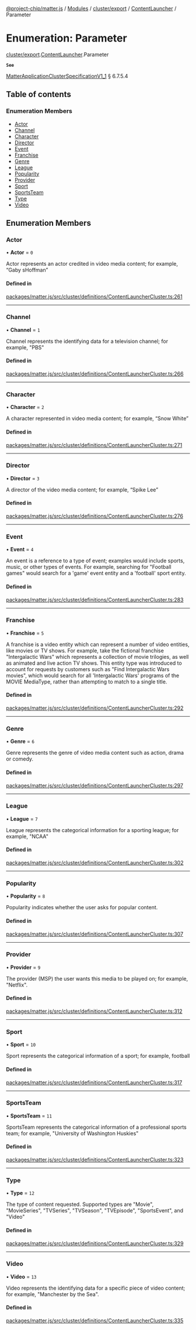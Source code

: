 [@project-chip/matter.js](../README.md) / [Modules](../modules.md) / [cluster/export](../modules/cluster_export.md) / [ContentLauncher](../modules/cluster_export.ContentLauncher.md) / Parameter

# Enumeration: Parameter

[cluster/export](../modules/cluster_export.md).[ContentLauncher](../modules/cluster_export.ContentLauncher.md).Parameter

**`See`**

[MatterApplicationClusterSpecificationV1_1](../interfaces/spec_export.MatterApplicationClusterSpecificationV1_1.md) § 6.7.5.4

## Table of contents

### Enumeration Members

- [Actor](cluster_export.ContentLauncher.Parameter.md#actor)
- [Channel](cluster_export.ContentLauncher.Parameter.md#channel)
- [Character](cluster_export.ContentLauncher.Parameter.md#character)
- [Director](cluster_export.ContentLauncher.Parameter.md#director)
- [Event](cluster_export.ContentLauncher.Parameter.md#event)
- [Franchise](cluster_export.ContentLauncher.Parameter.md#franchise)
- [Genre](cluster_export.ContentLauncher.Parameter.md#genre)
- [League](cluster_export.ContentLauncher.Parameter.md#league)
- [Popularity](cluster_export.ContentLauncher.Parameter.md#popularity)
- [Provider](cluster_export.ContentLauncher.Parameter.md#provider)
- [Sport](cluster_export.ContentLauncher.Parameter.md#sport)
- [SportsTeam](cluster_export.ContentLauncher.Parameter.md#sportsteam)
- [Type](cluster_export.ContentLauncher.Parameter.md#type)
- [Video](cluster_export.ContentLauncher.Parameter.md#video)

## Enumeration Members

### Actor

• **Actor** = ``0``

Actor represents an actor credited in video media content; for example, “Gaby sHoffman”

#### Defined in

[packages/matter.js/src/cluster/definitions/ContentLauncherCluster.ts:261](https://github.com/project-chip/matter.js/blob/b7330d72/packages/matter.js/src/cluster/definitions/ContentLauncherCluster.ts#L261)

___

### Channel

• **Channel** = ``1``

Channel represents the identifying data for a television channel; for example, "PBS"

#### Defined in

[packages/matter.js/src/cluster/definitions/ContentLauncherCluster.ts:266](https://github.com/project-chip/matter.js/blob/b7330d72/packages/matter.js/src/cluster/definitions/ContentLauncherCluster.ts#L266)

___

### Character

• **Character** = ``2``

A character represented in video media content; for example, “Snow White”

#### Defined in

[packages/matter.js/src/cluster/definitions/ContentLauncherCluster.ts:271](https://github.com/project-chip/matter.js/blob/b7330d72/packages/matter.js/src/cluster/definitions/ContentLauncherCluster.ts#L271)

___

### Director

• **Director** = ``3``

A director of the video media content; for example, “Spike Lee”

#### Defined in

[packages/matter.js/src/cluster/definitions/ContentLauncherCluster.ts:276](https://github.com/project-chip/matter.js/blob/b7330d72/packages/matter.js/src/cluster/definitions/ContentLauncherCluster.ts#L276)

___

### Event

• **Event** = ``4``

An event is a reference to a type of event; examples would include sports, music, or other types of events.
For example, searching for "Football games" would search for a 'game' event entity and a 'football' sport
entity.

#### Defined in

[packages/matter.js/src/cluster/definitions/ContentLauncherCluster.ts:283](https://github.com/project-chip/matter.js/blob/b7330d72/packages/matter.js/src/cluster/definitions/ContentLauncherCluster.ts#L283)

___

### Franchise

• **Franchise** = ``5``

A franchise is a video entity which can represent a number of video entities, like movies or TV shows. For
example, take the fictional franchise "Intergalactic Wars" which represents a collection of movie trilogies,
as well as animated and live action TV shows. This entity type was introduced to account for requests by
customers such as "Find Intergalactic Wars movies", which would search for all 'Intergalactic Wars' programs
of the MOVIE MediaType, rather than attempting to match to a single title.

#### Defined in

[packages/matter.js/src/cluster/definitions/ContentLauncherCluster.ts:292](https://github.com/project-chip/matter.js/blob/b7330d72/packages/matter.js/src/cluster/definitions/ContentLauncherCluster.ts#L292)

___

### Genre

• **Genre** = ``6``

Genre represents the genre of video media content such as action, drama or comedy.

#### Defined in

[packages/matter.js/src/cluster/definitions/ContentLauncherCluster.ts:297](https://github.com/project-chip/matter.js/blob/b7330d72/packages/matter.js/src/cluster/definitions/ContentLauncherCluster.ts#L297)

___

### League

• **League** = ``7``

League represents the categorical information for a sporting league; for example, "NCAA"

#### Defined in

[packages/matter.js/src/cluster/definitions/ContentLauncherCluster.ts:302](https://github.com/project-chip/matter.js/blob/b7330d72/packages/matter.js/src/cluster/definitions/ContentLauncherCluster.ts#L302)

___

### Popularity

• **Popularity** = ``8``

Popularity indicates whether the user asks for popular content.

#### Defined in

[packages/matter.js/src/cluster/definitions/ContentLauncherCluster.ts:307](https://github.com/project-chip/matter.js/blob/b7330d72/packages/matter.js/src/cluster/definitions/ContentLauncherCluster.ts#L307)

___

### Provider

• **Provider** = ``9``

The provider (MSP) the user wants this media to be played on; for example, "Netflix".

#### Defined in

[packages/matter.js/src/cluster/definitions/ContentLauncherCluster.ts:312](https://github.com/project-chip/matter.js/blob/b7330d72/packages/matter.js/src/cluster/definitions/ContentLauncherCluster.ts#L312)

___

### Sport

• **Sport** = ``10``

Sport represents the categorical information of a sport; for example, football

#### Defined in

[packages/matter.js/src/cluster/definitions/ContentLauncherCluster.ts:317](https://github.com/project-chip/matter.js/blob/b7330d72/packages/matter.js/src/cluster/definitions/ContentLauncherCluster.ts#L317)

___

### SportsTeam

• **SportsTeam** = ``11``

SportsTeam represents the categorical information of a professional sports team; for example, "University of
Washington Huskies"

#### Defined in

[packages/matter.js/src/cluster/definitions/ContentLauncherCluster.ts:323](https://github.com/project-chip/matter.js/blob/b7330d72/packages/matter.js/src/cluster/definitions/ContentLauncherCluster.ts#L323)

___

### Type

• **Type** = ``12``

The type of content requested. Supported types are "Movie", "MovieSeries", "TVSeries", "TVSeason",
"TVEpisode", "SportsEvent", and "Video"

#### Defined in

[packages/matter.js/src/cluster/definitions/ContentLauncherCluster.ts:329](https://github.com/project-chip/matter.js/blob/b7330d72/packages/matter.js/src/cluster/definitions/ContentLauncherCluster.ts#L329)

___

### Video

• **Video** = ``13``

Video represents the identifying data for a specific piece of video content; for example, "Manchester by the
Sea".

#### Defined in

[packages/matter.js/src/cluster/definitions/ContentLauncherCluster.ts:335](https://github.com/project-chip/matter.js/blob/b7330d72/packages/matter.js/src/cluster/definitions/ContentLauncherCluster.ts#L335)
